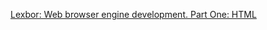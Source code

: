 [Lexbor: Web browser engine development. Part One: HTML](https://lexbor.com/articles/html/#html_specification)
